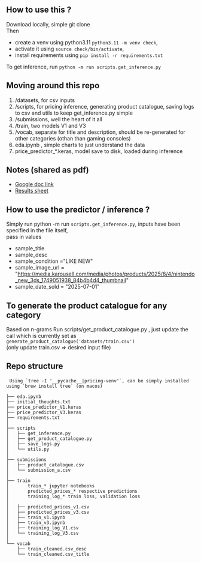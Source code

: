 ## How to use this ?
Download locally, simple git clone <br>
Then 
- create a venv using python3.11 `python3.11 -m venv check`, 
- activate it using `source check/bin/activate`,
- install requirements using `pip install -r requirements.txt`

To get inference, run `python -m run scripts.get_inference.py`

## Moving around this repo
1. /datasets, for csv inputs
2. /scripts, for pricing inference, generating product catalogue, saving logs to csv and utils to keep get_inference.py simple
3. /submissions, well the heart of it all
4. /train, two models V1 and V3
5. /vocab, separate for title and description, should be re-generated for other categories (othan than gaming consoles)
6. eda.ipynb , simple charts to just understand the data
7. price_predictor_*.keras, model save to disk, loaded during inference

## Notes (shared as pdf)
- [Google doc link](https://docs.google.com/document/d/1KJr9Cz5l2pC-5baJWJnXeLYeyu6ksFUfluhw9h_uOPo/edit?usp=sharing)
- [Results sheet](https://docs.google.com/spreadsheets/d/12mNKzSWa--2QllrEFT3lJVhQ-Lhfm7T5FCxTrcNoRkw/edit?usp=sharing)

## How to use the predictor / inference ?
Simply run python -m run `scripts.get_inference.py`, inputs have been specified in the file itself, <br>
pass in values     
- sample_title 
- sample_desc 
- sample_condition ="LIKE NEW"
- sample_image_url = "https://media.karousell.com/media/photos/products/2025/6/4/nintendo_new_3ds_1749051938_84b4b4d4_thumbnail"
- sample_date_sold = "2025-07-01"

## To generate the product catalogue for any category
Based on n-grams
Run scripts/get_product_catalogue.py , just update the call which is currently set as `generate_product_catalogue('datasets/train.csv')` <br>
(only update train.csv => desired input file)

## Repo structure

<pre lang="markdown"> <code>Using `tree -I '__pycache__|pricing-venv'`, can be simply installed using `brew install tree` (on macos)

├── eda.ipynb
├── initial_thoughts.txt
├── price_predictor_V1.keras
├── price_predictor_V3.keras
├── requirements.txt
│
├── scripts
│   ├── get_inference.py
│   ├── get_product_catalogue.py
│   ├── save_logs.py
│   └── utils.py
│
├── submissions
│   ├── product_catalogue.csv
│   └── submission_a.csv
│
├── train 
│       train_* jupyter notebooks
│       predicted_prices_* respective predictions
│       training_log_* train loss, validation loss
│
│   ├── predicted_prices_v1.csv
│   ├── predicted_prices_v3.csv
│   ├── train_v1.ipynb
│   ├── train_v3.ipynb
│   ├── training_log_V1.csv
│   └── training_log_V3.csv
│
└── vocab 
    ├── train_cleaned.csv_desc
    └── train_cleaned.csv_title
</code> </pre>
